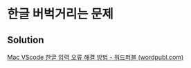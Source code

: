 # 한글 버벅거리는 문제

## Solution 
[Mac VScode 한글 입력 오류 해결 방법 - 워드퍼블 (wordpubl.com)](https://wordpubl.com/mac-vscode-%ED%95%9C%EA%B8%80-%EC%9E%85%EB%A0%A5-%EC%98%A4%EB%A5%98-%ED%95%B4%EA%B2%B0-%EB%B0%A9%EB%B2%95/#:~:text=Vscode%EC%97%90%EC%84%9C%20%EB%8B%A8%EC%B6%95%ED%82%A4%20%E2%80%9Ccommand%20%2B%20shift,%EC%A2%85%EB%A3%8C%20%ED%9B%84%20%EB%8B%A4%EC%8B%9C%20%EC%BC%AD%EB%8B%88%EB%8B%A4.)
